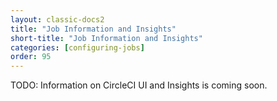 ```yaml
---
layout: classic-docs2
title: "Job Information and Insights"
short-title: "Job Information and Insights"
categories: [configuring-jobs]
order: 95
---
```


TODO: Information on CircleCI UI and Insights is coming soon.
